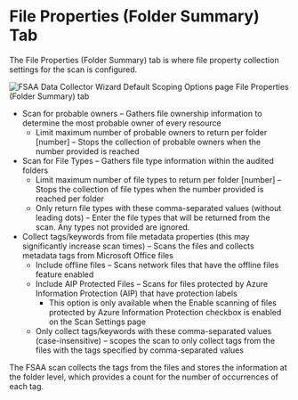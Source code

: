 # File Properties (Folder Summary) Tab

The File Properties (Folder Summary) tab is where file property collection settings for the scan is
configured.

![FSAA Data Collector Wizard Default Scoping Options page File Properties (Folder Summary) tab](/img/product_docs/accessanalyzer/admin/datacollector/fsaa/defaultscopingoptions/fileproperties.webp)

- Scan for probable owners – Gathers file ownership information to determine the most probable owner
  of every resource
  - Limit maximum number of probable owners to return per folder [number] – Stops the collection
    of probable owners when the number provided is reached
- Scan for File Types – Gathers file type information within the audited folders
  - Limit maximum number of file types to return per folder [number] – Stops the collection of
    file types when the number provided is reached per folder
  - Only return file types with these comma-separated values (without leading dots) – Enter the
    file types that will be returned from the scan. Any types not provided are ignored.
- Collect tags/keywords from file metadata properties (this may significantly increase scan times) –
  Scans the files and collects metadata tags from Microsoft Office files
  - Include offline files – Scans network files that have the offline files feature enabled
  - Include AIP Protected Files – Scans for files protected by Azure Information Protection (AIP)
    that have protection labels
    - This option is only available when the Enable scanning of files protected by Azure
      Information Protection checkbox is enabled on the Scan Settings page
  - Only collect tags/keywords with these comma-separated values (case-insensitive) – scopes the
    scan to only collect tags from the files with the tags specified by comma-separated values

The FSAA scan collects the tags from the files and stores the information at the folder level, which
provides a count for the number of occurrences of each tag.
